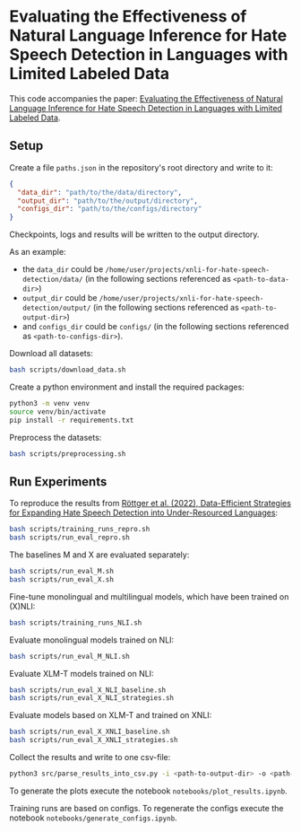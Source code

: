 # Evaluating the Effectiveness of Natural Language Inference for Hate Speech Detection in Languages with Limited Labeled Data

This code accompanies the paper: [Evaluating the Effectiveness of Natural Language Inference for Hate Speech Detection in Languages with Limited Labeled Data](https://arxiv.org/abs/2306.03722).

## Setup

Create a file `paths.json` in the repository's root directory and write to it:
```json
{
  "data_dir": "path/to/the/data/directory",
  "output_dir": "path/to/the/output/directory",
  "configs_dir": "path/to/the/configs/directory"
}
```
Checkpoints, logs and results will be written to the output directory.

As an example:
- the `data_dir` could be `/home/user/projects/xnli-for-hate-speech-detection/data/` (in the following sections referenced as `<path-to-data-dir>`)
- `output_dir` could be `/home/user/projects/xnli-for-hate-speech-detection/output/` (in the following sections referenced as `<path-to-output-dir>`)
- and `configs_dir` could be `configs/` (in the following sections referenced as `<path-to-configs-dir>`).

Download all datasets:
```bash
bash scripts/download_data.sh
```

Create a python environment and install the required packages:
```bash
python3 -m venv venv
source venv/bin/activate
pip install -r requirements.txt
```

Preprocess the datasets:
```bash
bash scripts/preprocessing.sh
```

## Run Experiments

To reproduce the results from [Röttger et al. (2022), Data-Efficient Strategies for Expanding Hate Speech Detection into Under-Resourced Languages](https://aclanthology.org/2022.emnlp-main.383.pdf):

```bash
bash scripts/training_runs_repro.sh
bash scripts/run_eval_repro.sh
```

The baselines M and X are evaluated separately:
```bash
bash scripts/run_eval_M.sh
bash scripts/run_eval_X.sh
```

Fine-tune monolingual and multilingual models, which have been trained on (X)NLI:
```bash
bash scripts/training_runs_NLI.sh
```

Evaluate monolingual models trained on NLI:
```bash
bash scripts/run_eval_M_NLI.sh
```

Evaluate XLM-T models trained on NLI:
```bash
bash scripts/run_eval_X_NLI_baseline.sh
bash scripts/run_eval_X_NLI_strategies.sh
```

Evaluate models based on XLM-T and trained on XNLI:
```bash
bash scripts/run_eval_X_XNLI_baseline.sh
bash scripts/run_eval_X_XNLI_strategies.sh
```

Collect the results and write to one csv-file:
```bash
python3 src/parse_results_into_csv.py -i <path-to-output-dir> -o <path-to-csv-file>
```

To generate the plots execute the notebook `notebooks/plot_results.ipynb`.

Training runs are based on configs. To regenerate the configs execute the notebook `notebooks/generate_configs.ipynb`.